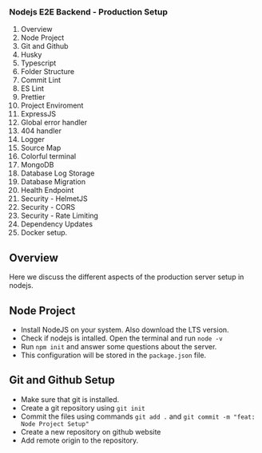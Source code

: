 ### Nodejs E2E Backend - Production Setup
1. Overview
2. Node Project
3. Git and Github
4. Husky
5. Typescript
6. Folder Structure
7. Commit Lint
8. ES Lint
9. Prettier
10. Project Enviroment 
11. ExpressJS
12. Global error handler
13. 404 handler
14. Logger
15. Source Map
16. Colorful terminal
17. MongoDB
18. Database Log Storage
19. Database Migration
20. Health Endpoint
21. Security - HelmetJS
22. Security - CORS
23. Security - Rate Limiting
24. Dependency Updates
25. Docker setup.

## Overview
Here we discuss the different aspects of the production server setup in nodejs.

## Node Project
- Install NodeJS on your system. Also download the LTS version.
- Check if nodejs is intalled. Open the terminal and run `node -v`
- Run `npm init` and answer some questions about the server.
- This configuration will be stored in the `package.json` file.

## Git and Github Setup
- Make sure that git is installed.
- Create a git repository using `git init`
- Commit the files using commands `git add .` and `git commit -m "feat: Node Project Setup"`
- Create a new repository on github website
- Add remote origin to the repository.